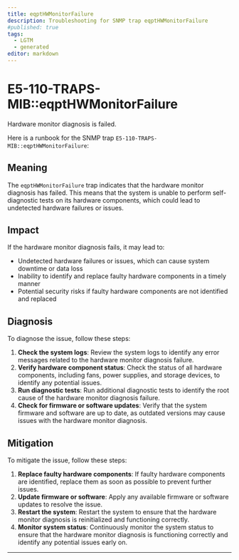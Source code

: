 ```yaml
---
title: eqptHWMonitorFailure
description: Troubleshooting for SNMP trap eqptHWMonitorFailure
#published: true
tags:
  - LGTM
  - generated
editor: markdown
---
```


# E5-110-TRAPS-MIB::eqptHWMonitorFailure 

Hardware monitor diagnosis is failed. 



Here is a runbook for the SNMP trap `E5-110-TRAPS-MIB::eqptHWMonitorFailure`:

## Meaning

The `eqptHWMonitorFailure` trap indicates that the hardware monitor diagnosis has failed. This means that the system is unable to perform self-diagnostic tests on its hardware components, which could lead to undetected hardware failures or issues.

## Impact

If the hardware monitor diagnosis fails, it may lead to:

* Undetected hardware failures or issues, which can cause system downtime or data loss
* Inability to identify and replace faulty hardware components in a timely manner
* Potential security risks if faulty hardware components are not identified and replaced

## Diagnosis

To diagnose the issue, follow these steps:

1. **Check the system logs**: Review the system logs to identify any error messages related to the hardware monitor diagnosis failure.
2. **Verify hardware component status**: Check the status of all hardware components, including fans, power supplies, and storage devices, to identify any potential issues.
3. **Run diagnostic tests**: Run additional diagnostic tests to identify the root cause of the hardware monitor diagnosis failure.
4. **Check for firmware or software updates**: Verify that the system firmware and software are up to date, as outdated versions may cause issues with the hardware monitor diagnosis.

## Mitigation

To mitigate the issue, follow these steps:

1. **Replace faulty hardware components**: If faulty hardware components are identified, replace them as soon as possible to prevent further issues.
2. **Update firmware or software**: Apply any available firmware or software updates to resolve the issue.
3. **Restart the system**: Restart the system to ensure that the hardware monitor diagnosis is reinitialized and functioning correctly.
4. **Monitor system status**: Continuously monitor the system status to ensure that the hardware monitor diagnosis is functioning correctly and identify any potential issues early on.
---




